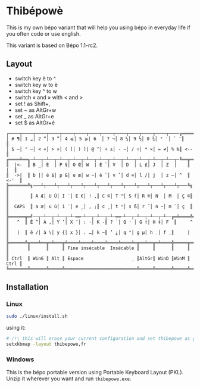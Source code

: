 # Thibépowè

This is my own bépo variant that will help you using bépo in everyday life if you often code or use english.

This variant is based on Bépo 1.1-rc2.

## Layout
 * switch key è to ^
 * switch key w to è
 * switch key ^ to w
 * switch « and » with < and >
 * set ! as Shift+,
 * set ~ as AltGr+w
 * set _ as AltGr+e
 * set $ as AltGr+é

```
┌────┬────┬────┬────┬────┬────┬────┬────┬────┬────┬────┬────┬────╔═════════╗
│ # ¶│ 1 „│ 2 “│ 3 ”│ 4 ⩽│ 5 ⩾| 6  │ 7 ¬│ 8 ¼│ 9 ½│ 0 ¾│ ° ′│ ` ″║         ║
│ $ –│ " —│ < «│ > »│ ( [│ ) ]| @ ^│ + ±│ - −│ / ÷│ * ×│ = ≠│ % ‰║ <--     ║
╔════╧══╗─┴──┬─┴──┬─┴──┬─┴──┬─┴──┬─┴──┬─┴──┬─┴──┬─┴──┬─┴──┬─┴──┬─╚══╦══════╣
║  |<-  ║ B _│ É  │ P §│ O Œ│ W  | È `│ V  │ D  │ L £│ J  │ Z  │    ║   |  ║
║  ->|  ║ b |│ é $│ p &│ o œ│ w ~| è `│ v ˇ│ d ∞│ l /│ j  │ z ―│ ^  ║ <-'  ║
╠═══════╩╗───┴┬───┴┬───┴┬───┴┬───┴┬───┴┬───┴┬───┴┬───┴┬───┴┬───┴┬───╚╗     ║
║        ║ A Æ│ U Ù│ I ˙│ E €│ ! ,║ C ©│ T ™│ S ſ│ R ®│ N  │ M  │ Ç ©║     ║
║  CAPS  ║ a æ│ u ù│ i ¨│ e _│ , ;║ c ¸│ t ᵉ│ s ß│ r ˘│ n ~│ m ¯│ ç  ║     ║
╠══════╦═╝──┬─┴──┬─┴──┬─┴─══─┴──┬─┴──┬─┴─══─┴──┬─┴──┬─┴──┬─┴──╔═╧════╩═════╣
║   ^  ║ Ê ^│ À ‚│ Y ‘│ X ’│ : ·│ K ‑║ ? ̉ │ Q ̛ │ G †│ H ‡│ F  ║     ^      ║
║   |  ║ ê /│ à \│ y {│ x }│ . …│ k ~║ ’ ¿│ q °│ g µ│ h ̣ │ f ˛║     |      ║
╠══════╩╦═══╧══╦═╧═══╦╧════╧════╧════╧════╧════╧═╦══╧══╦═╧════╬═════╦══════╣
║       ║      ║     ║ Fine insécable  Insécable ║     ║      ║     ║      ║
║ Ctrl  ║ WinG ║ Alt ║ Espace                  _ ║AltGr║ WinD ║WinM ║ Ctrl ║
╚═══════╩══════╩═════╩═══════════════════════════╩═════╩══════╩═════╩══════╝
```


## Installation
### Linux
```bash
sudo ./linux/install.sh
```

using it:
```bash
# /!\ this will erase your current configuration and set thibepowe as your main layout and azerty as the second one !
setxkbmap -layout thibepowe,fr
```

### Windows
This is the bépo portable version using Portable Keyboard Layout (PKL). Unzip it wherever you want and run `thibepowe.exe`.
